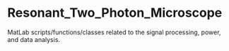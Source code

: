 # Resonant_Two_Photon_Microscope
MatLab scripts/functions/classes related to the signal processing, power, and data analysis. 
